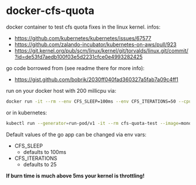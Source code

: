 # docker-cfs-quota

docker container to test cfs quota fixes in the linux kernel. infos:

* <https://github.com/kubernetes/kubernetes/issues/67577>
* <https://github.com/zalando-incubator/kubernetes-on-aws/pull/923>
* <https://git.kernel.org/pub/scm/linux/kernel/git/torvalds/linux.git/commit/?id=de53fd7aedb100f03e5d2231cfce0e4993282425>

go code borrowed from (see readme there for more info):

* <https://gist.github.com/bobrik/2030ff040fad360327a5fab7a09c4ff1>

run on your docker host with 200 millicpu via:

```bash
docker run -it --rm --env CFS_SLEEP=100ms --env CFS_ITERATIONS=50 --cpus 0.2 monotek/docker-cfs-quota
```

or in kubernetes:

```bash
kubectl run --generator=run-pod/v1 -it --rm cfs-quota-test --image=monotek/docker-cfs-quota:latest --env=CFS_SLEEP=100ms --env=CFS_ITERATIONS=50 --limits=cpu=0.2 --requests=cpu=0.2
```

Default values of the go app can be changed via env vars:

* CFS_SLEEP
  * defaults to 100ms
* CFS_ITERATIONS
  * defaults to 25

**If burn time is much above 5ms your kernel is throttling!**
